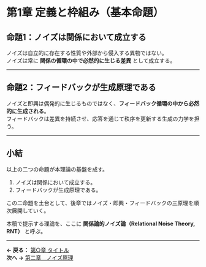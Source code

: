 # 第1章 定義と枠組み（基本命題）

## 命題1：ノイズは関係において成立する
ノイズは自立的に存在する性質や外部から侵入する異物ではない。  
ノイズは常に **関係の循環の中で必然的に生じる差異** として成立する。  

---

## 命題2：フィードバックが生成原理である
ノイズと即興は偶発的に生じるものではなく、**フィードバック循環の中から必然的に生成される**。  
フィードバックは差異を持続させ、応答を通じて秩序を更新する生成の力学を担う。  

---

## 小結
以上の二つの命題が本理論の基盤を成す。  

1. ノイズは関係において成立する。  
2. フィードバックが生成原理である。  

この二命題を土台として、後章ではノイズ・即興・フィードバックの三原理を順次展開していく。  

本稿で提示する理論を、ここに **関係論的ノイズ論（Relational Noise Theory, RNT）** と呼ぶ。  

---

**← 戻る：** [第○章 タイトル](/0x-previous.md)  
**次へ →** [第二章　ノイズ原理](/02-next.md)


